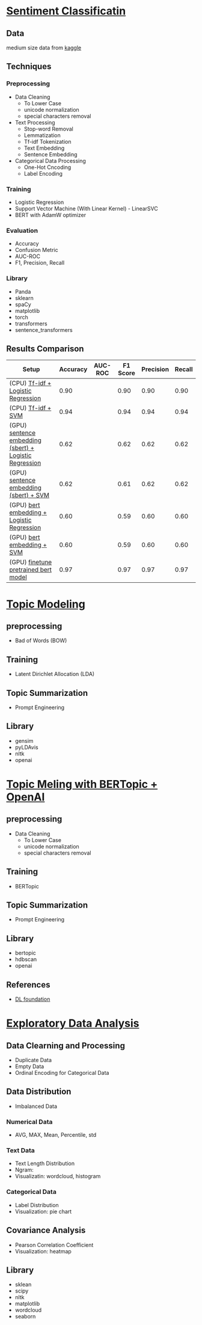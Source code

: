 # [Sentiment Classificatin](https://github.com/MMaggieZhou/sentiment_analysis/blob/main/twitter_entity_sentiment_analysis_v2.ipynb)
## Data 
medium size data from [kaggle](https://www.kaggle.com/datasets/jp797498e/twitter-entity-sentiment-analysis/data)

## Techniques 
### Preprocessing 
- Data Cleaning
  - To Lower Case
  - unicode normalization
  - special characters removal 
- Text Processing
  - Stop-word Removal
  - Lemmatization
  - Tf-idf Tokenization
  - Text Embedding
  - Sentence Embedding
- Categorical Data Processing
  - One-Hot Cncoding
  - Label Encoding 

### Training 
- Logistic Regression
- Support Vector Machine (With Linear Kernel) - LinearSVC
- BERT with AdamW optimizer

### Evaluation 
- Accuracy
- Confusion Metric
- AUC-ROC
- F1, Precision, Recall 

### Library
- Panda
- sklearn
- spaCy
- matplotlib
- torch
- transformers
- sentence_transformers
  
## Results Comparison 
| Setup    | Accuracy | AUC-ROC | F1 Score | Precision | Recall |
| -------- | -------- | ------- | -------- | --------- | ------ |
| (CPU) [Tf-idf + Logistic Regression](https://github.com/MMaggieZhou/sentiment_analysis/blob/main/sentiment_analysis_tfidf.ipynb)  | 0.90   | | 0.90 | 0.90 | 0.90 |
| (CPU) [Tf-idf + SVM](https://github.com/MMaggieZhou/sentiment_analysis/blob/main/sentiment_analysis_tfidf.ipynb)  | 0.94    | | 0.94 | 0.94 | 0.94|
| (GPU) [sentence embedding (sbert) + Logistic Regression](https://github.com/MMaggieZhou/sentiment_analysis/blob/main/sentiment_analysis_sbert_embedding.ipynb) | 0.62 |  | 0.62 | 0.62 | 0.62|
| (GPU) [sentence embedding (sbert) + SVM](https://github.com/MMaggieZhou/sentiment_analysis/blob/main/sentiment_analysis_sbert_embedding.ipynb) | 0.62 | | 0.61 | 0.62 | 0.62|
| (GPU) [bert embedding + Logistic Regression](https://github.com/MMaggieZhou/sentiment_analysis/blob/main/sentiment_analysis_bert_embedding.ipynb) | 0.60| | 0.59 | 0.60 | 0.60 | 
| (GPU) [bert embedding + SVM](https://github.com/MMaggieZhou/sentiment_analysis/blob/main/sentiment_analysis_bert_embedding.ipynb) | 0.60| | 0.59 | 0.60 | 0.60|
| (GPU) [finetune pretrained bert model](https://github.com/MMaggieZhou/sentiment_analysis/blob/main/sentiment_analysis_bert_finetune.ipynb) | 0.97| | 0.97 | 0.97 | 0.97|


# [Topic Modeling](https://github.com/MMaggieZhou/sentiment_analysis/blob/main/topic_modeling.ipynb)
## preprocessing 
- Bad of Words (BOW)

## Training 
- Latent Dirichlet Allocation (LDA)

## Topic Summarization 
- Prompt Engineering
  
## Library 
- gensim
- pyLDAvis
- nltk
- openai

# [Topic Meling with BERTopic + OpenAI ](https://github.com/MMaggieZhou/sentiment_analysis/blob/main/bertopic%2Bchatgpt.ipynb)
## preprocessing 
- Data Cleaning
  - To Lower Case
  - unicode normalization
  - special characters removal
## Training 
- BERTopic
  
## Topic Summarization 
- Prompt Engineering

## Library
- bertopic
- hdbscan
- openai

## References 
- [DL foundation](https://docs.google.com/document/d/1-srAw0XsSiD_-CdzYtD-2r4Y7on-4JySuE-qp7GY6Io) 

# [Exploratory Data Analysis](http://localhost:8888/lab/tree/sentiment_analysis/eda_tweets.ipynb)
## Data Clearning and Processing 
- Duplicate Data
- Empty Data
- Ordinal Encoding for Categorical Data 
## Data Distribution 
- Imbalanced Data
### Numerical Data 
- AVG, MAX, Mean, Percentile, std
### Text Data 
- Text Length Distribution 
- Ngram: 
- Visualizatin: wordcloud, histogram 
### Categorical Data 
- Label Distribution
- Visualization: pie chart
## Covariance Analysis
- Pearson Correlation Coefficient
- Visualization: heatmap
## Library 
- sklean
- scipy
- nltk
- matplotlib
- wordcloud
- seaborn
